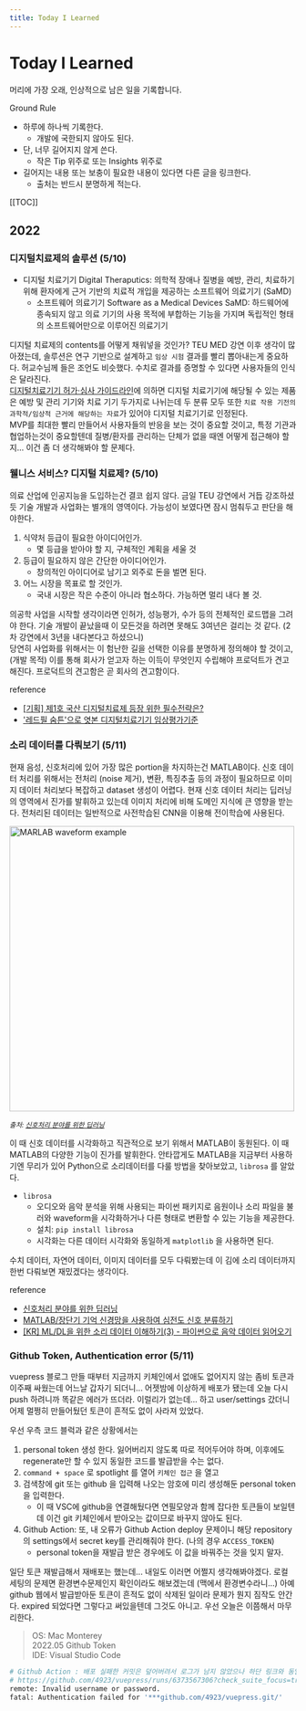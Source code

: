 ```yaml
---
title: Today I Learned
---
```


<Block>

# Today I Learned

머리에 가장 오래, 인상적으로 남은 일을 기록합니다.

<Example>

Ground Rule
- 하루에 하나씩 기록한다.
    - 개발에 국한되지 않아도 된다.
- 단, 너무 길어지지 않게 쓴다. 
    - 작은 Tip 위주로 또는 Insights 위주로
- 길어지는 내용 또는 보충이 필요한 내용이 있다면 다른 글을 링크한다.
    - 출처는 반드시 분명하게 적는다.

</Example>


[[TOC]]

</Block>
<Block>

## 2022

### 디지털치료제의 솔루션 (5/10)
- 디지털 치료기기 Digital Theraputics: 의학적 장애나 질병을 예방, 관리, 치료하기 위해 환자에게 근거 기반의 치료적 개입을 제공하는 소프트웨어 의료기기 (SaMD)
    - 소프트웨어 의료기기 Software as a Medical Devices SaMD: 하드웨어에 종속되지 않고 의료 기기의 사용 목적에 부합하는 기능을 가지며 독립적인 형태의 소프트웨어만으로 이루어진 의료기기

디지털 치료제의 contents를 어떻게 채워넣을 것인가? TEU MED 강연 이후 생각이 많아졌는데, 솔루션은 연구 기반으로 설계하고 `임상 시험` 결과를 빨리 뽑아내는게 중요하다. 허교수님께 들은 조언도 비슷했다. 수치로 결과를 증명할 수 있다면 사용자들의 인식은 달라진다.   
[디지털치료기기 허가·심사 가이드라인](https://www.mfds.go.kr/brd/m_1060/view.do?seq=14596&srchFr=&srchTo=&srchWord=&srchTp=0&itm_seq_1=0&itm_seq_2=0&multi_itm_seq=0&company_cd=&company_nm=&Data_stts_gubun=C1004&page=1)에 의하면 디지털 치료기기에 해당될 수 있는 제품은 예방 및 관리 기기와 치료 기기 두가지로 나뉘는데 두 분류 모두 
또한 `치료 작용 기전의 과학적/임상적 근거에 해당하는 자료`가 있어야 디지털 치료기기로 인정된다.  
MVP를 최대한 빨리 만들어서 사용자들의 반응을 보는 것이 중요할 것이고, 특정 기관과 협업하는것이 중요할텐데 질병/환자를 관리하는 단체가 없을 때엔 어떻게 접근해야 할 지... 이건 좀 더 생각해봐야 할 문제다.

</Block>
<Block>

### 웰니스 서비스? 디지털 치료제? (5/10)
의료 산업에 인공지능을 도입하는건 결코 쉽지 않다. 금일 TEU 강연에서 거듭 강조하셨듯 기술 개발과 사업화는 별개의 영역이다. 가능성이 보였다면 잠시 멈춰두고 판단을 해야한다.

1. 식약처 등급이 필요한 아이디어인가.
    - 몇 등급을 받아야 할 지, 구체적인 계획을 세울 것
2. 등급이 필요하지 않은 간단한 아이디어인가.
    - 창의적인 아이디어로 남기고 외주로 돈을 벌면 된다.
3. 어느 시장을 목표로 할 것인가.
    - 국내 시장은 작은 수준이 아니라 협소하다. 가능하면 멀리 내다 볼 것.

의공학 사업을 시작할 생각이라면 인허가, 성능평가, 수가 등의 전체적인 로드맵을 그려야 한다. 기술 개발이 끝났을때 이 모든것을 하려면 못해도 3여년은 걸리는 것 같다. (2차 강연에서 3년을 내다본다고 하셨으니)  
당연히 사업화를 위해서는 이 험난한 길을 선택한 이유를 분명하게 정의해야 할 것이고, (개발 목적) 이를 통해 회사가 얻고자 하는 이득이 무엇인지 수립해야 프로덕트가 견고해진다. 프로덕트의 견고함은 곧 회사의 견고함이다.

<Example>

reference

- [[기획] 제1호 국산 디지털치료제 등장 위한 필수전략은?](https://www.docdocdoc.co.kr/news/articleView.html?idxno=2018630)
- ['레드필 숨튼'으로 엿본 디지털치료기기 임상평가기준](http://www.hitnews.co.kr/news/articleView.html?idxno=35801)

</Example>

</Block>
<Block>

### 소리 데이터를 다뤄보기 (5/11)
현재 음성, 신호처리에 있어 가장 많은 portion을 차지하는건 MATLAB이다. 신호 데이터 처리를 위해서는 전처리 (noise 제거), 변환, 특징추출 등의 과정이 필요하므로 이미지 데이터 처리보다 복잡하고 dataset 생성이 어렵다. 현재 신호 데이터 처리는 딥러닝의 영역에서 진가를 발휘하고 있는데 이미지 처리에 비해 도메인 지식에 큰 영향을 받는다. 전처리된 데이터는 일반적으로 사전학습된 CNN을 이용해 전이학습에 사용된다. 

<img alt="MARLAB waveform example" src="https://user-images.githubusercontent.com/60145951/167857457-0bdfb59d-07d9-43ac-bef2-ee596a397765.png" width=500>

<small>*출처: [신호처리 분야를 위한 딥러닝](https://m.blog.naver.com/matlablove/221572734634)*</small>

이 때 신호 데이터를 시각화하고 직관적으로 보기 위해서 MATLAB이 동원된다. 이 때 MATLAB의 다양한 기능이 진가를 발휘한다. 안타깝게도 MATLAB을 지금부터 사용하기엔 무리가 있어 Python으로 소리데이터를 다룰 방법을 찾아보았고, `librosa` 를 알았다.

- `librosa`
    - 오디오와 음악 분석을 위해 사용되는 파이썬 패키지로 음원이나 소리 파일을 불러와 waveform을 시각화하거나 다른 형태로 변환할 수 있는 기능을 제공한다.
    - 설치: `pip install librosa`
    - 시각화는 다른 데이터 시각화와 동일하게 `matplotlib` 을 사용하면 된다.

수치 데이터, 자연어 데이터, 이미지 데이터를 모두 다뤄봤는데 이 김에 소리 데이터까지 한번 다뤄보면 재밌겠다는 생각이다.

<Example>

reference

- [신호처리 분야를 위한 딥러닝](https://m.blog.naver.com/matlablove/221572734634)
- [MATLAB/장단기 기억 신경망을 사용하여 심전도 신호 분류하기](https://kr.mathworks.com/help/signal/ug/classify-ecg-signals-using-long-short-term-memory-networks.html)
- [[KR] ML/DL을 위한 소리 데이터 이해하기(3) - 파이썬으로 음악 데이터 읽어오기](https://lucaseo.github.io/posts/2021-01-22-hands-on-preprocess-audio-data/)

</Example>

</Block>
<Block>

### Github Token, Authentication error (5/11)


vuepress 블로그 만들 때부터 지금까지 키체인에서 없애도 없어지지 않는 좀비 토큰과 이주째 싸웠는데 어느날 갑자기 되더니... 어젯밤에 이상하게 배포가 됐는데 오늘 다시 push 하려니까 똑같은 에러가 뜨더라. 이럴리가 없는데... 하고 user/settings 갔더니 어제 멀쩡히 만들어뒀던 토큰이 흔적도 없이 사라져 있었다.

우선 우측 코드 블럭과 같은 상황에서는

1. personal token 생성 한다. 잃어버리지 않도록 따로 적어두어야 하며, 이후에도 regenerate만 할 수 있지 동일한 코드를 발급받을 수는 없다.
2. `command + space` 로 spotlight 를 열어 `키체인 접근` 을 열고
3. 검색창에 git 또는 github 을 입력해 나오는 암호에 미리 생성해둔 personal token을 입력한다.
    - 이 때 VSC에 github을 연결해뒀다면 연필모양과 함께 잡다한 토큰들이 보일텐데 이건 git 키체인에서 받아오는 값이므로 바꾸지 않아도 된다.
4. Github Action: 또, 내 오류가 Github Action deploy 문제이니 해당 repository의 settings에서 secret key를 관리해줘야 한다. (나의 경우 `ACCESS_TOKEN`)
    - personal token을 재발급 받은 경우에도 이 값을 바꿔주는 것을 잊지 말자.

일단 토큰 재발급해서 재배포는 했는데... 내일도 이러면 어쩔지 생각해봐야겠다. 로컬 세팅의 문제면 환경변수문제인지 확인이라도 해보겠는데 (맥에서 환경변수라니...) 아예 github 웹에서 발급받아둔 토큰이 흔적도 없이 삭제된 일이라 문제가 뭔지 짐작도 안간다. expired 되었다면 그렇다고 써있을텐데 그것도 아니고. 우선 오늘은 이쯤해서 마무리한다.

<Example>

> OS: Mac Monterey  
> 2022.05 Github Token  
> IDE: Visual Studio Code

```bash
# Github Action : 배포 실패한 커밋은 덮어버려서 로그가 남지 않았으나 하단 링크와 동일한 상황
# https://github.com/4923/vuepress/runs/6373567306?check_suite_focus=true
remote: Invalid username or password.
fatal: Authentication failed for '***github.com/4923/vuepress.git/'
```
</Example>


</Block>



